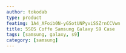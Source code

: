 ```yaml
---
author: tokodab
type: product
featimg: 1A4_AFoib0N-yGSotUNPyviSSZrnCCVwn
title: 5SOS Coffe Samsung Galaxy S9 Case
tags: [samsung, galaxy, s9]
category: [samsung]
---
```

